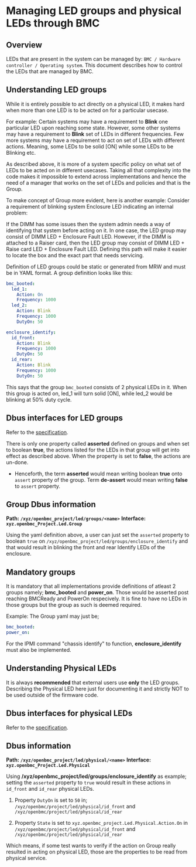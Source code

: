 # Managing LED groups and physical LEDs through BMC

## Overview

LEDs that are present in the system can be managed by:
`BMC / Hardware controller / Operating system`. This document describes how to
control the LEDs that are managed by BMC.

## Understanding LED groups

While it is entirely possible to act directly on a physical LED, it makes hard
when more than one LED is to be acted on for a particular usecase.

For example: Certain systems may have a requirement to **Blink** one particular
LED upon reaching some state. However, some other systems may have a requirement
to **Blink** set of LEDs in different frequencies. Few more systems may have a
requirement to act on set of LEDs with different actions. Meaning, some LEDs to
be solid [ON] while some LEDs to be Blinking etc.

As described above, it is more of a system specific policy on what set of LEDs
to be acted on in different usecases. Taking all that complexity into the code
makes it impossible to extend across implementations and hence the need of a
manager that works on the set of LEDs and policies and that is the Group.

To make concept of Group more evident, here is another example: Consider a
requirement of blinking system Enclosure LED indicating an internal problem:

If the DIMM has some issues then the system admin needs a way of identifying
that system before acting on it. In one case, the LED group may consist of DIMM
LED + Enclosure Fault LED. However, if the DIMM is attached to a Raiser card,
then the LED group may consist of DIMM LED + Raise card LED + Enclosure Fault
LED. Defining this path will make it easier to locate the box and the exact part
that needs servicing.

Definition of LED groups could be static or generated from MRW and must be in
YAML format. A group definition looks like this:

```yaml
bmc_booted:
  led_1:
    Action: On
    Frequency: 1000
  led_2:
    Action: Blink
    Frequency: 1000
    DutyOn: 50

enclosure_identify:
  id_front:
    Action: Blink
    Frequency: 1000
    DutyOn: 50
  id_rear:
    Action: Blink
    Frequency: 1000
    DutyOn: 50
```

This says that the group `bmc_booted` consists of 2 physical LEDs in it. When
this group is acted on, led_1 will turn solid [ON], while led_2 would be
blinking at 50% duty cycle.

## Dbus interfaces for LED groups

Refer to the [specification][group_specification].

[group_specification]:
  https://github.com/openbmc/phosphor-dbus-interfaces/blob/master/yaml/xyz/openbmc_project/Led/Group.interface.yaml

There is only one property called **asserted** defined on groups and when set to
boolean **true**, the actions listed for the LEDs in that group will get into
effect as described above. When the property is set to **false**, the actions
are un-done.

- Henceforth, the term **asserted** would mean writing boolean **true** onto
  `assert` property of the group. Term **de-assert** would mean writing
  **false** to `assert` property.

## Group Dbus information

**Path: `/xyz/openbmc_project/led/groups/<name>`** **Interface:
`xyz.openbmc_Project.Led.Group`**

Using the yaml definition above, a user can just set the `asserted` property to
boolean `true` on `/xyz/openbmc_project/led/groups/enclosure_identify` and that
would result in blinking the front and rear Identify LEDs of the enclosure.

## Mandatory groups

It is mandatory that all implementations provide definitions of atleast 2 groups
namely; **bmc_booted** and **power_on**. Those would be asserted post reaching
BMCReady and PowerOn respecively. It is fine to have no LEDs in those groups but
the group as such is deemed required.

Example: The Group yaml may just be;

```yaml
bmc_booted:
power_on:
```

For the IPMI command "chassis identify" to function, **enclosure_identify** must
also be implemented.

## Understanding Physical LEDs

It is always **recommended** that external users use **only** the LED groups.
Describing the Physical LED here just for documenting it and strictly NOT to be
used outside of the firmware code.

## Dbus interfaces for physical LEDs

Refer to the [specification][phys_specification].

[phys_specification]:
  https://github.com/openbmc/phosphor-dbus-interfaces/blob/master/yaml/xyz/openbmc_project/Led/Physical.interface.yaml

## Dbus information

**Path: `/xyz/openbmc_project/led/physical/<name>`** **Interface:
`xyz.openbmc_Project.Led.Physical`**

Using **/xyz/openbmc_project/led/groups/enclosure_identify** as example; setting
the `asserted` property to `true` would result in these actions in `id_front`
and `id_rear` physical LEDs.

1. Property `DutyOn` is set to `50` in;
   `/xyz/openbmc/project/led/physical/id_front` and
   `/xyz/openbmc/project/led/physical/id_rear`

2. Property `State` is set to `xyz.openbmc_project.Led.Physical.Action.On` in
   `/xyz/openbmc/project/led/physical/id_front` and
   `/xyz/openbmc/project/led/physical/id_rear`

Which means, if some test wants to verify if the action on Group really resulted
in acting on physical LED, those are the properties to be read from physical
service.
